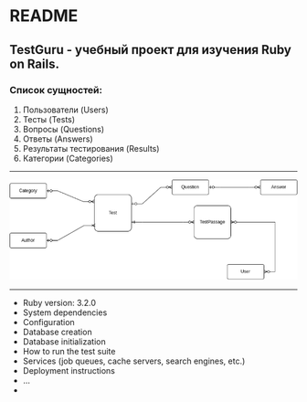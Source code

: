 # README
## TestGuru - учебный проект для изучения Ruby on Rails.
### Список сущностей:
1. Пользователи (Users)
2. Тесты (Tests)
3. Вопросы (Questions)
4. Ответы (Answers)
5. Результаты тестирования (Results)
6. Категории (Categories)
_____________________
![ERD Diagram](docs/erd.png)
_____________________
* Ruby version: 3.2.0
* System dependencies
* Configuration
* Database creation
* Database initialization
* How to run the test suite
* Services (job queues, cache servers, search engines, etc.)
* Deployment instructions
* ...
* 
